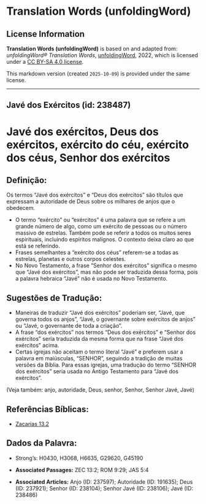 # Translation Words (unfoldingWord)

## License Information

**Translation Words (unfoldingWord)** is based on and adapted from: _unfoldingWord® Translation Words_, [unfoldingWord](https://unfoldingword.org/utw), 2022, which is licensed under a [CC BY-SA 4.0 license](https://creativecommons.org/licenses/by-sa/4.0/legalcode.en).

This markdown version (created `2025-10-09`) is provided under the same license.



--------------------------------

## Javé dos Exércitos (id: 238487)

Javé dos exércitos, Deus dos exércitos, exército do céu, exército dos céus, Senhor dos exércitos
================================================================================================

Definição:
----------

Os termos “Javé dos exércitos” e “Deus dos exércitos” são títulos que expressam a autoridade de Deus sobre os milhares de anjos que o obedecem.

* O termo “exército” ou “exércitos” é uma palavra que se refere a um grande número de algo, como um exército de pessoas ou o número massivo de estrelas. Também pode se referir a todos os muitos seres espirituais, incluindo espíritos malignos. O contexto deixa claro ao que está se referindo.
* Frases semelhantes a “exército dos céus” referem\-se a todas as estrelas, planetas e outros corpos celestes.
* No Novo Testamento, a frase “Senhor dos exércitos” significa o mesmo que “Javé dos exércitos”, mas não pode ser traduzida dessa forma, pois a palavra hebraica “Javé” não é usada no Novo Testamento.

Sugestões de Tradução:
----------------------

* Maneiras de traduzir “Javé dos exércitos” poderiam ser, “Javé, que governa todos os anjos”, “Javé, o governante sobre exércitos de anjos” ou “Javé, o governante de toda a criação”.
* A frase “dos exércitos” nos termos “Deus dos exércitos” e “Senhor dos exércitos” seria traduzida da mesma forma que na frase “Javé dos exércitos” acima.
* Certas igrejas não aceitam o termo literal “Javé” e preferem usar a palavra em maiúsculas, “SENHOR”, seguindo a tradição de muitas versões da Bíblia. Para essas igrejas, uma tradução do termo “SENHOR dos exércitos” seria usada no Antigo Testamento para “Javé dos exércitos”.

(Veja também: anjo, autoridade, Deus, senhor, Senhor, Senhor Javé, Javé)

Referências Bíblicas:
---------------------

* [Zacarias 13\.2](https://ref.ly/Zech13:2)

Dados da Palavra:
-----------------

* Strong’s: H0430, H3068, H6635, G29620, G45190

* **Associated Passages:** ZEC 13:2; ROM 9:29; JAS 5:4
* **Associated Articles:** Anjo (ID: 237597); Autoridade (ID: 191635); Deus (ID: 237921); Senhor (ID: 238104); Senhor Javé (ID: 238106); Javé (ID: 238486)


